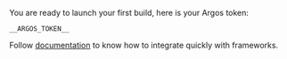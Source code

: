 You are ready to launch your first build, here is your Argos token:

```
__ARGOS_TOKEN__
```

Follow [documentation](https://docs.argos-ci.com/) to know how to integrate quickly with frameworks.
